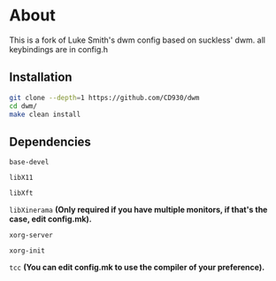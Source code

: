 # About
This is a fork of Luke Smith's dwm config based on suckless' dwm.
all keybindings are in config.h

## Installation
```sh
git clone --depth=1 https://github.com/CD930/dwm
cd dwm/
make clean install
```
## Dependencies
`base-devel`

`libX11`

`libXft`

`libXinerama` **(Only required if you have multiple monitors, if that's the case, edit config.mk).**

`xorg-server`

`xorg-init`

`tcc` **(You can edit config.mk to use the compiler of your preference).**
